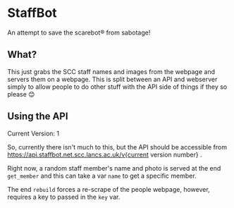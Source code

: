 # StaffBot

An attempt to save the scarebot® from sabotage! 

## What?

This just grabs the SCC staff names and images from the webpage and servers them on a webpage. This is split between an API and webserver simply to allow people to do other stuff with the API side of things if they so please 😊

## Using the API

Current Version: 1

So, currently there isn't much to this, but the API should be accessible from https://api.staffbot.net.scc.lancs.ac.uk/v{current version number} .

Right now, a random staff member's name and photo is served at the end ```get_member``` and this can take a var ```name``` to get a specific member.

The end ```rebuild``` forces a re-scrape of the people webpage, however, requires a key to passed in the ```key``` var.
